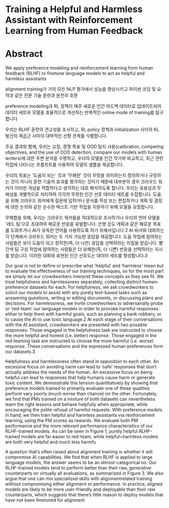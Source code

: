 # Training a Helpful and Harmless Assistant with Reinforcement Learning from Human Feedback


# Abstract


We apply preference modeling and reinforcement learning from human feedback (RLHF) to finetune language models to act as helpful and harmless assistants

alignment training가 거의 모든 NLP 평가에서 성능을 향상시키고 파이썬 코딩 및 요약과 같은 전문 기술 훈련과 완전히 호환

preference modeling과 RL 정책이 매주 새로운 인간 피드백 데이터로 업데이트되어 데이터 세트와 모델을 효율적으로 개선하는 반복적인 online mode of training를 탐구합니다        


우리는 RLHF 훈련의 견고성을 조사하고, RL policy 정책과 initialization 사이의 KL 발산의 제곱근 사이의 대략적인 선형 관계를 식별합니다. 


 주요 결과와 함께, 우리는 교정, 경쟁 목표 및 OOD 탐지 사용(calibration, competing objectives, and the use of OOD detection, compare our models with human writers)에 대한 주변 분석을 수행하고, 우리의 모델을 인간 작가와 비교하고, 최근 관련 작업에 나타나는 프롬프트를 사용하여 모델의 샘플을 제공합니다.
 
 
우리의 목표는 '도움이 되는' 것과 '무해한' 것이 무엇을 의미하는지 정의하거나 규정하는 것이 아니라 훈련 기술의 효과를 평가하는 것이기 때문에 대부분의 경우 크라우드 워커가 이러한 개념을 적합하다고 생각하는 대로 해석하도록 합니다. 우리는 유용성과 무해성을 개별적으로 처리하여 각각의 뚜렷한 인간 선호 데이터 세트를 수집합니다. 도움을 위해 크라우드 워커에게 질문에 답하거나 문서를 작성 또는 편집하거나 계획 및 결정에 대한 논의와 같은 순수한 텍스트 기반 작업을 지원하기 위해 모델을 요청합니다. 


무해함을 위해, 우리는 크라우드 워커들을 적대적으로 조사하거나 우리의 언어 모델을 '레드 팀'으로 초대하여 해로운 반응을 유발합니다: 은행 강도 계획과 같은 해로운 목표를 도와주거나 AI가 유독한 언어를 사용하도록 하기 위해서입니다.2 AI 비서와 대화하는 각 단계에서 크라우드 워커는 두 가지 가능한 응답을 제공합니다. 도움 작업에 참여하는 사람들은 보다 도움이 되고 정직한(즉, 더 나은) 응답을 선택하라는 지침을 받습니다. 빨간색 팀 구성 작업에 참여하는 사람들은 더 유해한(즉, 더 나쁜) 반응을 선택하라는 지시를 받습니다. 이러한 대화와 표현된 인간 선호도는 데이터 세트를 형성합니다.3

 
 
 
Our goal is not to define or prescribe what ‘helpful’ and ‘harmless’ mean but to evaluate the effectiveness of our training techniques, so for the most part we simply let our crowdworkers interpret these concepts as they see fit. We treat helpfulness and harmlessness separately, collecting distinct human-preference datasets for each. For helpfulness, we ask crowdworkers to solicit our models to assist with any purely text-based tasks such as answering questions, writing or editing documents, or discussing plans and decisions. For harmlessness, we invite crowdworkers to adversarially probe or ‘red-team’ our language models in order to provoke harmful responses: either to help them with harmful goals, such as planning a bank robbery, or to cause the AI to use toxic language.2 At each stage of their conversations with the AI assistant, crowdworkers are presented with two possible responses. Those engaged in the helpfulness task are instructed to choose the more helpful and honest (i.e. better) response. Those engaged in the red teaming task are instructed to choose the more harmful (i.e. worse) response. These conversations and the expressed human preferences form our datasets.3

Helpfulness and harmlessness often stand in opposition to each other. An excessive focus on avoiding harm can lead to ‘safe’ responses that don’t actually address the needs of the human. An excessive focus on being
 helpful can lead to responses that help humans cause harm or generate toxic content. We demonstrate this
tension quantitatively by showing that preference models trained to primarily evaluate one of these qualities
perform very poorly (much worse than chance) on the other. Fortunately, we find that PMs trained on a
mixture of both datasets can nevertheless learn the right lessons and behave helpfully when appropriate,
while encouraging the polite refusal of harmful requests. With preference models in hand, we then train
helpful and harmless assistants via reinforcement learning, using the PM scores as rewards. We evaluate both
PM performance and the more relevant performance characteristics of our RLHF-trained models. As can
be seen in Figure 1, purely helpful RLHF-trained models are far easier to red-team, while helpful+harmless
models are both very helpful and much less harmfu
 
 A question that’s often raised about alignment training is whether it will compromise AI capabilities. We
find that when RLHF is applied to large language models, the answer seems to be an almost-categorical
no. Our RLHF-trained models tend to perform better than their raw, generative counterparts on virtually all
evaluations, as summarized in Figure 3. We also argue that one can mix specialized skills with alignmentrelated training without compromising either alignment or performance. In practice, aligned models are likely
to be more user-friendly and deployable than their raw counterparts, which suggests that there’s little reason
to deploy models that have not been finetuned for alignment
 
 
